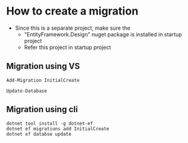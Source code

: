 # How to create a migration
- Since this is a separate project, make sure the 
	- "EntityFramework.Design" nuget package is installed in startup project
	- Refer this project in startup project
## Migration using VS
 ```
 Add-Migration InitialCreate

 Update-Database
```

## Migration using cli
```cli
dotnet tool install -g dotnet-ef
dotnet ef migrations add InitialCreate
dotnet ef databse update
```

